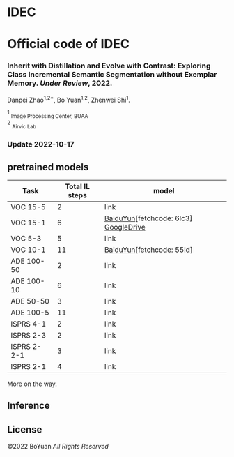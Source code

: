 # IDEC
# Official code of IDEC

### Inherit with Distillation and Evolve with Contrast: Exploring Class Incremental Semantic Segmentation without Exemplar Memory. *Under Review*, 2022.

Danpei Zhao<sup>1,2*</sup>, Bo Yuan<sup>1,2</sup>,  Zhenwei Shi<sup>1</sup>.

<sup>1</sup> <sub>Image Processing Center, BUAA</sub><br />
<sup>2</sup> <sub>Airvic Lab</sub><br />


### Update 2022-10-17

## pretrained models

| Task        | Total IL steps   | model 
|-------------|---------|-----------
| VOC 15-5    | 2       | link    
| VOC 15-1    | 6       | [BaiduYun](https://pan.baidu.com/s/1zvusmhzKrCWQDPnUKQnZCQ)[fetchcode: 6lc3]  [GoogleDrive](https://drive.google.com/drive/u/0/folders/1JHQYep21cWuK97HX2xWLf9QacG3HQVCs) 
| VOC 5-3     | 5       | link    
| VOC 10-1    | 11      | [BaiduYun](https://pan.baidu.com/s/1h4UYJcRtD_Kzz0OWAHOtig)[fetchcode: 55ld]  
| ADE 100-50  | 2       | link 
| ADE 100-10  | 6       | link   
| ADE 50-50   | 3       | link  
| ADE 100-5   | 11      | link   
| ISPRS 4-1   | 2       | link    
| ISPRS 2-3   | 2       | link    
| ISPRS 2-2-1 | 3       | link  
| ISPRS 2-1   | 4       | link     
More on the way.

## Inference


## License
©2022 BoYuan *All Rights Reserved*



